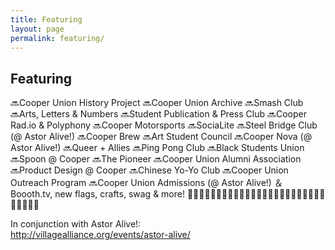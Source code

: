 ```yaml
---
title: Featuring
layout: page
permalink: featuring/
---
```

## Featuring

🔜Cooper Union History Project 
🔜Cooper Union Archive
🔜Smash Club
🔜Arts, Letters & Numbers
🔜Student Publication & Press Club
🔜Cooper Rad.io & Polyphony
🔜Cooper Motorsports
🔜SociaLite
🔜Steel Bridge Club (@ Astor Alive!)
🔜Cooper Brew
🔜Art Student Council
🔜Cooper Nova (@ Astor Alive!)
🔜Queer + Allies
🔜Ping Pong Club
🔜Black Students Union
🔜Spoon @ Cooper
🔜The Pioneer
🔜Cooper Union Alumni Association
🔜Product Design @ Cooper
🔜Chinese Yo-Yo Club
🔜Cooper Union Outreach Program
🔜Cooper Union Admissions (@ Astor Alive!)
＆ Boooth.tv, new flags, crafts, swag & more!
🎈💃🎈🕺🎈💃🎈🕺🎈💃🎈🕺🎈💃🎈🕺🎈💃🎈🕺🎈💃🎈🕺🎈💃🎈🕺🎈  

In conjunction with Astor Alive!:  
http://villagealliance.org/events/astor-alive/  
